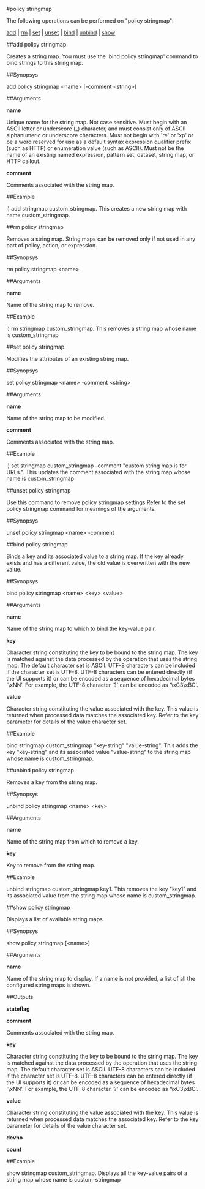 #policy stringmap

The following operations can be performed on "policy stringmap":


[add](#add-policy-stringmap) | [rm](#rm-policy-stringmap) | [set](#set-policy-stringmap) | [unset](#unset-policy-stringmap) | [bind](#bind-policy-stringmap) | [unbind](#unbind-policy-stringmap) | [show](#show-policy-stringmap)

##add policy stringmap

Creates a string map. You must use the 'bind policy stringmap' command to bind strings to this string map.


##Synopsys

add policy stringmap &lt;name> [-comment &lt;string>]


##Arguments

<b>name</b>
Unique name for the string map. Not case sensitive. Must begin with an ASCII letter or underscore (_) character, and must consist only of ASCII alphanumeric or underscore characters. Must not begin with 're' or 'xp' or be a word reserved for use as a default syntax expression qualifier prefix (such as HTTP) or enumeration value (such as ASCII). Must not be the name of an existing named expression, pattern set, dataset, string map, or HTTP callout.

<b>comment</b>
Comments associated with the string map.



##Example

i)	add stringmap custom_stringmap.	This creates a new string map with name custom_stringmap.

##rm policy stringmap

Removes a string map. String maps can be removed only if not used in any part of policy, action, or expression.


##Synopsys

rm policy stringmap &lt;name>


##Arguments

<b>name</b>
Name of the string map to remove.



##Example

i)	rm stringmap custom_stringmap.	This removes a string map whose name is custom_stringmap

##set policy stringmap

Modifies the attributes of an existing string map.


##Synopsys

set policy stringmap &lt;name> -comment &lt;string>


##Arguments

<b>name</b>
Name of the string map to be modified.

<b>comment</b>
Comments associated with the string map.



##Example

i)	set stringmap custom_stringmap -comment "custom string map is for URLs.".	This updates the comment associated with the string map whose name is custom_stringmap

##unset policy stringmap

Use this command to remove policy stringmap settings.Refer to the set policy stringmap command for meanings of the arguments.


##Synopsys

unset policy stringmap &lt;name> -comment


##bind policy stringmap

Binds a key and its associated value to a string map. If the key already exists and has a different value, the old value is overwritten with the new value.


##Synopsys

bind policy stringmap &lt;name> &lt;key> &lt;value>


##Arguments

<b>name</b>
Name of the string map to which to bind the key-value pair.

<b>key</b>
Character string constituting the key to be bound to the string map. The key is matched against the data processed by the operation that uses the string map. The default character set is ASCII. UTF-8 characters can be included if the character set is UTF-8.  UTF-8 characters can be entered directly (if the UI supports it) or can be encoded as a sequence of hexadecimal bytes '\\xNN'. For example, the UTF-8 character '?' can be encoded as '\\xC3\\xBC'.

<b>value</b>
Character string constituting the value associated with the key. This value is returned when processed data matches the associated key. Refer to the key parameter for details of the value character set.



##Example

bind stringmap custom_stringmap "key-string" "value-string".	This adds the key "key-string" and its associated value "value-string" to the string map whose name is custom_stringmap.

##unbind policy stringmap

Removes a key from the string map.


##Synopsys

unbind policy stringmap &lt;name> &lt;key>


##Arguments

<b>name</b>
Name of the string map from which to remove a key.

<b>key</b>
Key to remove from the string map.



##Example

unbind stringmap custom_stringmap key1.	This removes the key "key1" and its associated value from the string map whose name is custom_stringmap.

##show policy stringmap

Displays a list of available string maps.


##Synopsys

show policy stringmap [&lt;name>]


##Arguments

<b>name</b>
Name of the string map to display. If a name is not provided, a list of all the configured string maps is shown.



##Outputs

<b>stateflag</b>

<b>comment</b>
Comments associated with the string map.

<b>key</b>
Character string constituting the key to be bound to the string map. The key is matched against the data processed by the operation that uses the string map. The default character set is ASCII. UTF-8 characters can be included if the character set is UTF-8.  UTF-8 characters can be entered directly (if the UI supports it) or can be encoded as a sequence of hexadecimal bytes '\\xNN'. For example, the UTF-8 character '?' can be encoded as '\\xC3\\xBC'.

<b>value</b>
Character string constituting the value associated with the key. This value is returned when processed data matches the associated key. Refer to the key parameter for details of the value character set.

<b>devno</b>

<b>count</b>



##Example

show stringmap custom_stringmap. Displays all the key-value pairs of a string map whose name is custom-stringmap

